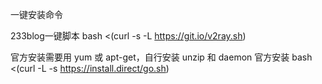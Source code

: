 一键安装命令

233blog一键脚本 bash <(curl -s -L https://git.io/v2ray.sh)

官方安装需要用 yum 或 apt-get，自行安装 unzip 和 daemon
官方安装 bash <(curl -L -s https://install.direct/go.sh)
